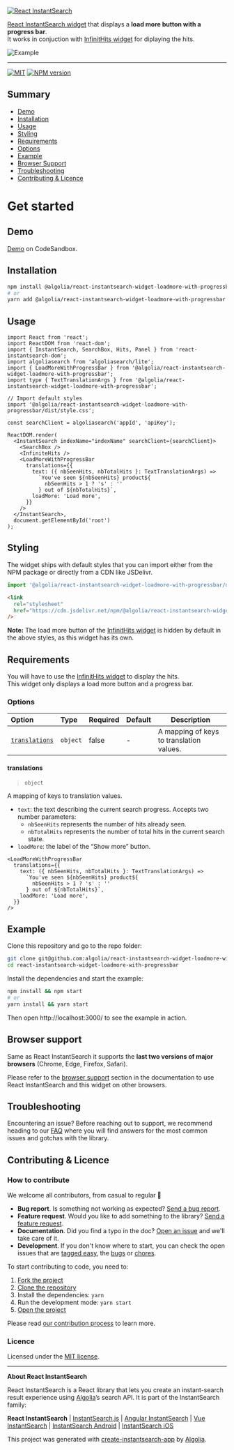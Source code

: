 <p align="left">
  <a href="https://www.algolia.com/doc/guides/building-search-ui/what-is-instantsearch/react/">
    <img alt="React InstantSearch" src="https://i.ibb.co/44km5r2/react-widget.png">
  </a>
</p>

[React InstantSearch widget](https://www.algolia.com/?utm_source=react-instantsearch&utm_campaign=repository) that displays a **load more button with a progress bar**.  
It works in conjuction with [InfinitHits widget](https://www.algolia.com/doc/api-reference/widgets/infinite-hits/react/) for diplaying the hits.

![Example](https://i.ibb.co/qnCwCFq/example.gif)

---

[![MIT](https://img.shields.io/npm/l/@algolia/react-instantsearch-widget-loadmore-with-progressbar)](./LICENSE) [![NPM version](https://img.shields.io/npm/v/@algolia/react-instantsearch-widget-loadmore-with-progressbar.svg)](https://npmjs.org/package/@algolia/react-instantsearch-widget-loadmore-with-progressbar)

## Summary

- [Demo](#demo)
- [Installation](#installation)
- [Usage](#usage)
- [Styling](#styling)
- [Requirements](#requirements)
- [Options](#options)
- [Example](#example)
- [Browser Support](#browser-support)
- [Troubleshooting](#Troubleshooting)
- [Contributing & Licence](#contributing--licence)

# Get started

## Demo

[Demo](https://codesandbox.io/s/github/algolia/react-instantsearch-widget-loadmore-with-progressbar?file=/example/index.tsx) on CodeSandbox.

## Installation

```bash
npm install @algolia/react-instantsearch-widget-loadmore-with-progressbar
# or
yarn add @algolia/react-instantsearch-widget-loadmore-with-progressbar
```

## Usage

```tsx
import React from 'react';
import ReactDOM from 'react-dom';
import { InstantSearch, SearchBox, Hits, Panel } from 'react-instantsearch-dom';
import algoliasearch from 'algoliasearch/lite';
import { LoadMoreWithProgressBar } from '@algolia/react-instantsearch-widget-loadmore-with-progressbar';
import type { TextTranslationArgs } from '@algolia/react-instantsearch-widget-loadmore-with-progressbar';

// Import default styles
import '@algolia/react-instantsearch-widget-loadmore-with-progressbar/dist/style.css';

const searchClient = algoliasearch('appId', 'apiKey');

ReactDOM.render(
  <InstantSearch indexName="indexName" searchClient={searchClient}>
    <SearchBox />
    <InfiniteHits />
    <LoadMoreWithProgressBar
      translations={{
        text: ({ nbSeenHits, nbTotalHits }: TextTranslationArgs) =>
          `You've seen ${nbSeenHits} product${
            nbSeenHits > 1 ? 's' : ''
          } out of ${nbTotalHits}`,
        loadMore: 'Load more',
      }}
    />
  </InstantSearch>,
  document.getElementById('root')
);
```

## Styling

The widget ships with default styles that you can import either from the NPM package or directly from a CDN like JSDelivr.

```js
import '@algolia/react-instantsearch-widget-loadmore-with-progressbar/dist/style.css';
```

```html
<link
  rel="stylesheet"
  href="https://cdn.jsdelivr.net/npm/@algolia/react-instantsearch-widget-loadmore-with-progressbar/dist/style.css"
/>
```

**Note:** The load more button of the [InfinitHits widget](https://www.algolia.com/doc/api-reference/widgets/infinite-hits/react/) is hidden by default in the above styles, as this widget has its own.

## Requirements

You will have to use the [InfinitHits widget](https://www.algolia.com/doc/api-reference/widgets/infinite-hits/react/) to display the hits.  
This widget only displays a load more button and a progress bar.

### Options

| Option | Type | Required | Default | Description |
| :-- | :-- | :-- | :-- | --- |
| [`translations`](#translations) | `object` | false | - | A mapping of keys to translation values. |

#### translations

> `object`

A mapping of keys to translation values.

- `text`: the text describing the current search progress. Accepts two number parameters:
  - `nbSeenHits` represents the number of hits already seen.
  - `nbTotalHits` represents the number of total hits in the current search state.
- `loadMore`: the label of the “Show more” button.

```tsx
<LoadMoreWithProgressBar
  translations={{
    text: ({ nbSeenHits, nbTotalHits }: TextTranslationArgs) =>
      `You've seen ${nbSeenHits} product${
        nbSeenHits > 1 ? 's' : ''
      } out of ${nbTotalHits}`,
    loadMore: 'Load more',
  }}
/>
```

## Example

Clone this repository and go to the repo folder:

```bash
git clone git@github.com:algolia/react-instantsearch-widget-loadmore-with-progressbar.git && \
cd react-instantsearch-widget-loadmore-with-progressbar
```

Install the dependencies and start the example:

```bash
npm install && npm start
# or
yarn install && yarn start
```

Then open http://localhost:3000/ to see the example in action.

## Browser support

Same as React InstantSearch it supports the **last two versions of major browsers** (Chrome, Edge, Firefox, Safari).

Please refer to the [browser support](https://www.algolia.com/doc/guides/building-search-ui/installation/react/#browser-support) section in the documentation to use React InstantSearch and this widget on other browsers.

## Troubleshooting

Encountering an issue? Before reaching out to support, we recommend heading to our [FAQ](https://www.algolia.com/doc/guides/building-search-ui/troubleshooting/faq/react/) where you will find answers for the most common issues and gotchas with the library.

## Contributing & Licence

### How to contribute

We welcome all contributors, from casual to regular 💙

- **Bug report**. Is something not working as expected? [Send a bug report](https://github.com/algolia/react-instantsearch-widget-loadmore-with-progressbar/issues/new?template=Bug_report.md).
- **Feature request**. Would you like to add something to the library? [Send a feature request](https://github.com/algolia/react-instantsearch-widget-loadmore-with-progressbar/issues/new?template=Feature_request.md).
- **Documentation**. Did you find a typo in the doc? [Open an issue](https://github.com/algolia/react-instantsearch-widget-loadmore-with-progressbar/issues/new) and we'll take care of it.
- **Development**. If you don't know where to start, you can check the open issues that are [tagged easy](https://github.com/algolia/react-instantsearch-widget-loadmore-with-progressbar/issues?q=is%3Aopen+is%3Aissue+label%3A%22Difficulty%3A++++++%E2%9D%84%EF%B8%8F+easy%22), the [bugs](https://github.com/algolia/react-instantsearch-widget-loadmore-with-progressbar/issues?q=is%3Aissue+is%3Aopen+label%3A%22%E2%9D%A4+Bug%22) or [chores](https://github.com/algolia/react-instantsearch-widget-loadmore-with-progressbar/issues?q=is%3Aissue+is%3Aopen+label%3A%22%E2%9C%A8+Chore%22).

To start contributing to code, you need to:

1.  [Fork the project](https://help.github.com/articles/fork-a-repo/)
1.  [Clone the repository](https://help.github.com/articles/cloning-a-repository/)
1.  Install the dependencies: `yarn`
1.  Run the development mode: `yarn start`
1.  [Open the project](http://localhost:3000)

Please read [our contribution process](CONTRIBUTING.md) to learn more.

### Licence

Licensed under the [MIT license](LICENSE).

---

**About React InstantSearch**

React InstantSearch is a React library that lets you create an instant-search result experience using [Algolia][algolia-website]’s search API. It is part of the InstantSearch family:

**React InstantSearch** | [InstantSearch.js][instantsearch.js-github] | [Angular InstantSearch][instantsearch-angular-github] | [Vue InstantSearch][instantsearch-vue-github] | [InstantSearch Android][instantsearch-android-github] | [InstantSearch iOS][instantsearch-ios-github]

This project was generated with [create-instantsearch-app](https://github.com/algolia/create-instantsearch-app) by [Algolia](https://algolia.com).

<!-- Links -->

[algolia-website]: https://www.algolia.com/?utm_source=react-instantsearch&utm_campaign=repository
[instantsearch.js-github]: https://github.com/algolia/instantsearch.js
[instantsearch-angular-github]: https://github.com/algolia/angular-instantsearch
[instantsearch-vue-github]: https://github.com/algolia/vue-instantsearch
[instantsearch-android-github]: https://github.com/algolia/instantsearch-android
[instantsearch-ios-github]: https://github.com/algolia/instantsearch-ios
